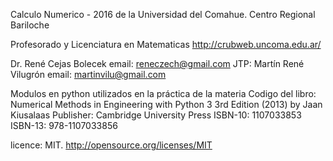 Calculo Numerico - 2016 de la Universidad del Comahue. Centro Regional Bariloche

Profesorado y Licenciatura en Matematicas
http://crubweb.uncoma.edu.ar/

Dr. René Cejas Bolecek
email: reneczech@gmail.com
JTP: Martín René Vilugrón
email: martinvilu@gmail.com

Modulos en python utilizados en la práctica de la materia
Codigo del libro:
Numerical Methods in Engineering with Python 3 3rd Edition (2013)
by Jaan Kiusalaas
Publisher: Cambridge University Press
ISBN-10: 1107033853
ISBN-13: 978-1107033856

licence: MIT. http://opensource.org/licenses/MIT 